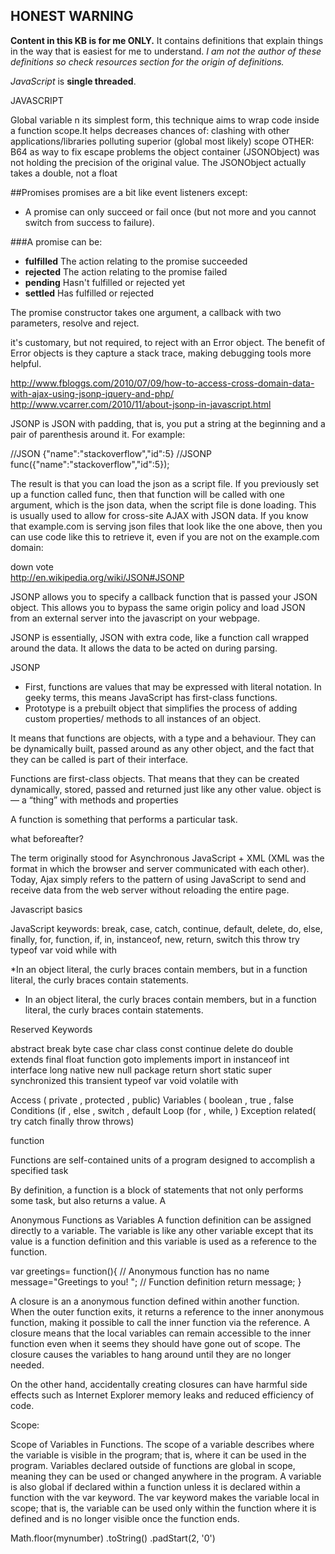 ## **HONEST WARNING**
**Content in this KB is for me ONLY.**
It contains definitions that explain things in the way that is easiest for me to understand.
_I am not the author of these definitions so check resources section for the origin of definitions._ 


*JavaScript* is **single threaded**.

JAVASCRIPT

Global variable n its simplest form, this technique aims to wrap code inside a function scope.It helps decreases chances of:
clashing with other applications/libraries
polluting superior (global most likely) scope
OTHER:
B64 as way to fix escape problems
the object container (JSONObject) was not holding the precision of the original value. The JSONObject actually takes a double, not a float


##Promises
promises are a bit like event listeners except:
* A promise can only succeed or fail once (but not more and you cannot switch from success to failure). 

###A promise can be:

* **fulfilled** The action relating to the promise succeeded
* **rejected**  The action relating to the promise failed 
* **pending**   Hasn't fulfilled or rejected yet 
* **settled**   Has fulfilled or rejected

The promise constructor takes one argument, a callback with two parameters, resolve and reject.

 it's customary, but not required, to reject with an Error object. The benefit of Error objects is they capture a stack trace, making debugging tools more helpful.
 
http://www.fbloggs.com/2010/07/09/how-to-access-cross-domain-data-with-ajax-using-jsonp-jquery-and-php/
http://www.vcarrer.com/2010/11/about-jsonp-in-javascript.html

JSONP is JSON with padding, that is, you put a string at the beginning and a pair of parenthesis around it. For example:

//JSON
{"name":"stackoverflow","id":5}
//JSONP
func({"name":"stackoverflow","id":5});

The result is that you can load the json as a script file. If you previously set up a function called func, then that function will be called with one argument, which is the json data, when the script file is done loading. This is usually used to allow for cross-site AJAX with JSON data. If you know that example.com is serving json files that look like the one above, then you can use code like this to retrieve it, even if you are not on the example.com domain:



down vote	
http://en.wikipedia.org/wiki/JSON#JSONP

JSONP allows you to specify a callback function that is passed your JSON object. This allows you to bypass the same origin policy and load JSON from an external server into the javascript on your webpage.

JSONP is essentially, JSON with extra code, like a function call wrapped around the data. It allows the data to be acted on during parsing.

JSONP

* First, functions are values that may be expressed with literal notation. In geeky terms, this means JavaScript has first-class functions.
* Prototype is  a prebuilt object that simplifies the process of adding custom properties/ methods to all instances of an object. 

It means that functions are objects, with a type and a behaviour. They can be dynamically built, passed around as any other object, and the fact that they can be called is part of their interface.

Functions are first-class objects. That means that they can be created dynamically, stored, passed and returned just like any other value.
object is — a “thing” with methods and properties

A function is something that performs a particular task.

what beforeafter?


The term originally stood for Asynchronous JavaScript + XML
(XML was the format in which the browser and server communicated with each other). Today,
Ajax simply refers to the pattern of using JavaScript to send and receive data from the web server
without reloading the entire page.


Javascript basics

JavaScript keywords:
break, case, catch, continue, default, delete, do, else, finally, for, function, if, in, instanceof, new, return, switch this throw try typeof var void while with

*In an object literal, the curly braces contain members, but in a function literal, the curly braces
contain statements.

* In an object literal, the curly braces contain members, but in a function literal, the curly braces
contain statements.




Reserved Keywords

abstract  break byte case 
char class const continue  delete
do double  extends  final
 float  function goto 
implements import in instanceof int interface
long native new null package 
  return short static super
 synchronized this   transient
  typeof var void volatile
 with

 Access ( private , protected , public)
Variables ( boolean , true , false
Conditions (if ,  else , switch , default
Loop (for , while, )
Exception related( try catch finally throw throws)



function

Functions are self-contained units of a program designed to accomplish a
specified task

By definition, a function is a block of statements that not only performs some task,
but also returns a value. A

Anonymous Functions as Variables
A function definition can be assigned directly to a variable. The variable is like any other
variable except that its value is a function definition and this variable is used as a reference
to the function.

var greetings= function(){ // Anonymous function has no name
	message="Greetings to you! "; // Function definition
	return message;
}


A closure is an a anonymous function defined within another function. When the outer
function exits, it returns a reference to the inner anonymous function, making it possible
to call the inner function via the reference. A closure means that the local variables can
remain accessible to the inner function even when it seems they should have gone out of
scope. The closure causes the variables to hang around until they are no longer needed.

On the other hand, accidentally creating closures can have harmful side effects such
as Internet Explorer memory leaks and reduced efficiency of code.


Scope:

Scope of Variables in Functions. The scope of a variable describes where the variable
is visible in the program; that is, where it can be used in the program. Variables
declared outside of functions are global in scope, meaning they can be used or changed
anywhere in the program. A variable is also global if declared within a function unless
it is declared within a function with the var keyword. The var keyword makes the variable
local in scope; that is, the variable can be used only within the function where it is
defined and is no longer visible once the function ends.

Math.floor(mynumber)
.toString()
.padStart(2, '0')